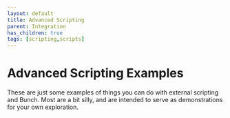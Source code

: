 ```yaml
---
layout: default
title: Advanced Scripting
parent: Integration
has_children: true
tags: [scripting,scripts]
---
```

# Advanced Scripting Examples

These are just some examples of things you can do with external scripting and Bunch. Most are a bit silly, and are intended to serve as demonstrations for your own exploration.

 
